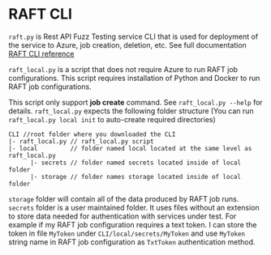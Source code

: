 # RAFT CLI
`raft.py` is Rest API Fuzz Testing service CLI that is used for deployment of the service to Azure, job creation, deletion, etc. See full documentation [RAFT CLI reference](../docs/cli-reference.md)

`raft_local.py` is a script that does not require Azure to run RAFT job configurations. This script requires installation of Python and Docker to run RAFT job configurations.

This script only support **job create** command. See `raft_local.py --help` for details.
`raft_local.py` expects the following folder structure (You can run `raft_local.py local init` to auto-create required directories)

```Text
CLI //root folder where you downloaded the CLI
|- raft_local.py // raft_local.py script 
|- local         // folder named local located at the same level as raft_local.py
      |- secrets // folder named secrets located inside of local folder
      |- storage // folder names storage located inside of local folder
```

`storage` folder will contain all of the data produced by RAFT job runs. 
`secrets` folder is a user maintained folder. It uses files without an extension to store data needed for authentication with services under test. For example if my RAFT job configuration requires a text token. I can store the token in file `MyToken` under `CLI/local/secrets/MyToken` and use `MyToken` string name in RAFT job configuration as `TxtToken` authentication method.
